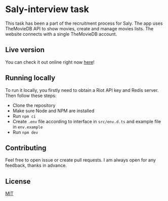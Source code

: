 # Saly-interview task

This task has been a part of the recruitment process for Saly. The app uses TheMovieDB API to show movies, create and manage movies lists. The website connects with a single TheMovieDB account.

## Live version

You can check it out online right now [here](https://stupefied-pare-658877.netlify.app/)!

## Running locally

To run it locally, you firstly need to obtain a Riot API key and Redis server. Then follow these steps:

- Clone the repository
- Make sure Node and NPM are installed
- Run `npm ci`
- Create `.env` file according to interface in `src/env.d.ts` and example file in `env.example`
- Run `npm dev`

## Contributing

Feel free to open issue or create pull requests. I am always open for any feedback, thanks in advance.

## License

[MIT](https://choosealicense.com/licenses/mit/)
